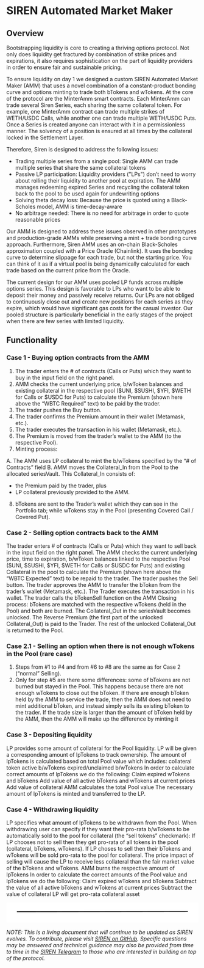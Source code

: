 # SIREN Automated Market Maker

## Overview

Bootstrapping liquidity is core to creating a thriving options protocol. Not only does liquidity get fractured by combination of strike prices and expirations, it also requires sophistication on the part of liquidity providers in order to ensure fair and sustainable pricing.

To ensure liquidity on day 1 we designed a custom SIREN Automated Market Maker (AMM) that uses a novel combination of a constant-product bonding curve and options minting to trade both bTokens and wTokens. At the core of the protocol are the MinterAmm smart contracts. Each MinterAmm can trade several Siren Series, each sharing the same collateral token. For example, one MinterAmm contract can trade multiple strikes of WETH/USDC Calls, while another one can trade multiple WETH/USDC Puts. Once a Series is created anyone can interact with it in a permissionless manner. The solvency of a position is ensured at all times by the collateral locked in the Settlement Layer.

Therefore, Siren is designed to address the following issues:

- Trading multiple series from a single pool: Single AMM can trade multiple series that share the same collateral tokens
- Passive LP participation: Liquidity providers ("LPs") don’t need to worry about rolling their liquidity to another pool at expiration. The AMM manages redeeming expired Series and recycling the collateral token back to the pool to be used again for undewriting options
- Solving theta decay loss: Because the price is quoted using a Black-Scholes model, AMM is time-decay-aware
- No arbitrage needed: There is no need for arbitrage in order to quote reasonable prices

Our AMM is designed to address these issues observed in other prototypes and production-grade AMMs while preserving a mint + trade bonding curve approach. Furthermore, Siren AMM uses an on-chain Black-Scholes approximation coupled with a Price Oracle (Chainlink). It uses the bonding curve to determine slippage for each trade, but not the starting price. You can think of it as if a virtual pool is being dynamically calculated for each trade based on the current price from the Oracle.

The current design for our AMM uses pooled LP funds across multiple options series. This design is favorable to LPs who want to be able to deposit their money and passively receive returns. Our LPs are not obliged to continuously close out and create new positions for each series as they expire, which would have significant gas costs for the casual investor. Our pooled structure is particularly beneficial in the early stages of the project when there are few series with limited liquidity.

## Functionality

### Case 1 - Buying option contracts from the AMM

1. The trader enters the # of contracts (Calls or Puts) which they want to buy in the input field on the right panel.
2. AMM checks the current underlying price, b/wToken balances and existing collateral in the respective pool ($UNI, $SUSHI, $YFI, $WETH for Calls or $USDC for Puts) to calculate the Premium (shown here above the “WBTC Required” text) to be paid by the trader.
3. The trader pushes the Buy button.
4. The trader confirms the Premium amount in their wallet (Metamask, etc.).
5. The trader executes the transaction in his wallet (Metamask, etc.).
6. The Premium is moved from the trader’s wallet to the AMM (to the respective Pool).
7. Minting process:

A. The AMM uses LP collateral to mint the b/wTokens specified by the “# of Contracts” field
B. AMM moves the Collateral_In from the Pool to the allocated seriesVault. This Collateral_In consists of:
- the Premium paid by the trader, plus
- LP collateral previously provided to the AMM.

8. bTokens are sent to the Trader’s wallet which they can see in the Portfolio tab; while wTokens stay in the Pool  (presenting Covered Call / Covered Put).


### Case 2 - Selling option contracts back to the AMM

The trader enters # of contracts (Calls or Puts) which they want to sell back in the input field on the right panel.
The AMM checks the current underlying price, time to expiration, b/wToken balances linked to the respective Pool ($UNI, $SUSHI, $YFI, $WETH for Calls or $USDC for Puts) and existing Collateral in the pool to calculate the Premium (shown here above the “WBTC Expected” text) to be repaid to the trader.
The trader pushes the Sell button.
The trader approves the AMM to transfer the bToken from the trader’s wallet  (Metamask, etc.).
The Trader executes the transaction in his wallet.
The trader calls the bTokenSell function on the AMM
Closing process:
bTokens are matched with the respective wTokens (held in the Pool) and both are burned.
The Collateral_Out in the seriesVault becomes unlocked.
The Reverse Premium (the first part of the unlocked Collateral_Out) is paid to the Trader.
The rest of the unlocked Collateral_Out is returned to the Pool.

### Case 2.1 - Selling an option when there is not enough wTokens in the Pool (rare case)

1. Steps from #1 to #4 and from #6 to #8 are the same as for Case 2 (“normal” Selling).
2. Only for step #5 are there some differences: some of bTokens are not burned but stayed in the Pool. This happens because there are not enough wTokens to close out the bToken.
If there are enough bToken held by the AMM to service the trade, then the AMM does not need to mint additional bToken, and instead simply sells its existing bToken to the trader. If the trade size is larger than the amount of bToken held by the AMM, then the AMM will make up the difference by minting it

### Case 3 - Depositing liquidity

LP provides some amount of collateral for the Pool liquidity.
LP will be given a corresponding amount of lpTokens to track ownership. The amount of lpTokens is calculated based on total Pool value which includes:
collateral token
active b/wTokens
expired/unclaimed b/wTokens
In order to calculate correct amounts of lpTokens we do the following:
Claim expired wTokens and bTokens
Add value of all active bTokens and wTokens at current prices
Add value of collateral
AMM calculates the total Pool value
The necessary amount of lpTokens is minted and transferred to the LP.


### Case 4 - Withdrawing liquidity

LP specifies what amount of lpTokens to be withdrawn from the Pool.
When withdrawing user can specify if they want their pro-rata b/wTokens to be automatically sold to the pool for collateral (the “sell tokens” checkmark):
If LP chooses not to sell then they get pro-rata of all tokens in the pool (collateral, bTokens, wTokens).
If LP choses to sell then their bTokens and wTokens will be sold pro-rata to the pool for collateral. The price impact of selling will cause the LP to receive less collateral than the fair market value of the bTokens and wTokens.
AMM burns the respective amount of lpTokens
In order to calculate the correct amounts of the Pool value and lpTokens we do the following:
Claim expired wTokens and bTokens
Subtract the value of all active bTokens and wTokens at current prices
Subtract the value of collateral
LP will get pro-rata collateral asset

![](../.gitbook/assets/image.png)

_NOTE: This is a living document that will continue to be updated as SIREN evolves. To contribute, please visit_ [_SIREN on GitHub_](https://github.com/sirenmarkets/core)_. Specific questions may be answered and technical guidance may also be provided from time to time in the_ [_SIREN Telegram_](https://t.me/sirenmarkets) _to those who are interested in building on top of the protocol._

